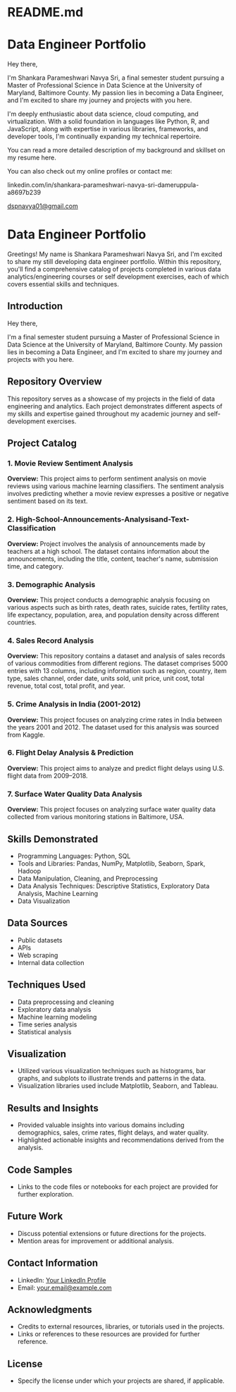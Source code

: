 # README.md
# Data Engineer Portfolio
Hey there,

I'm Shankara Parameshwari Navya Sri, a final semester student pursuing a Master of Professional Science in Data Science at the University of Maryland, Baltimore County. My passion lies in becoming a Data Engineer, and I'm excited to share my journey and projects with you here.


I'm deeply enthusiastic about data science, cloud computing, and virtualization. With a solid foundation in languages like Python, R, and JavaScript, along with expertise in various libraries, frameworks, and developer tools, I'm continually expanding my technical repertoire.

You can read a more detailed description of my background and skillset on my resume here.

You can also check out my online profiles or contact me:

linkedin.com/in/shankara-parameshwari-navya-sri-dameruppula-a8697b239

dspnavya01@gmail.com


# Data Engineer Portfolio

Greetings! My name is Shankara Parameshwari Navya Sri, and I'm excited to share my still developing data engineer portfolio. Within this repository, you'll find a comprehensive catalog of projects completed in various data analytics/engineering courses or self development exercises, each of which covers essential skills and techniques.

## Introduction

Hey there,

I'm a final semester student pursuing a Master of Professional Science in Data Science at the University of Maryland, Baltimore County. My passion lies in becoming a Data Engineer, and I'm excited to share my journey and projects with you here.

## Repository Overview

This repository serves as a showcase of my projects in the field of data engineering and analytics. Each project demonstrates different aspects of my skills and expertise gained throughout my academic journey and self-development exercises.

## Project Catalog

### 1. Movie Review Sentiment Analysis

**Overview:** This project aims to perform sentiment analysis on movie reviews using various machine learning classifiers. The sentiment analysis involves predicting whether a movie review expresses a positive or negative sentiment based on its text.

### 2. High-School-Announcements-Analysisand-Text-Classification

**Overview:** Project involves the analysis of announcements made by teachers at a high school. The dataset contains information about the announcements, including the title, content, teacher's name, submission time, and category.

### 3. Demographic Analysis

**Overview:** This project conducts a demographic analysis focusing on various aspects such as birth rates, death rates, suicide rates, fertility rates, life expectancy, population, area, and population density across different countries.

### 4. Sales Record Analysis

**Overview:** This repository contains a dataset and analysis of sales records of various commodities from different regions. The dataset comprises 5000 entries with 13 columns, including information such as region, country, item type, sales channel, order date, units sold, unit price, unit cost, total revenue, total cost, total profit, and year.

### 5. Crime Analysis in India (2001-2012)

**Overview:** This project focuses on analyzing crime rates in India between the years 2001 and 2012. The dataset used for this analysis was sourced from Kaggle.

### 6. Flight Delay Analysis & Prediction

**Overview:** This project aims to analyze and predict flight delays using U.S. flight data from 2009–2018.

### 7. Surface Water Quality Data Analysis

**Overview:** This project focuses on analyzing surface water quality data collected from various monitoring stations in Baltimore, USA.

## Skills Demonstrated

- Programming Languages: Python, SQL
- Tools and Libraries: Pandas, NumPy, Matplotlib, Seaborn, Spark, Hadoop
- Data Manipulation, Cleaning, and Preprocessing
- Data Analysis Techniques: Descriptive Statistics, Exploratory Data Analysis, Machine Learning
- Data Visualization

## Data Sources

- Public datasets
- APIs
- Web scraping
- Internal data collection

## Techniques Used

- Data preprocessing and cleaning
- Exploratory data analysis
- Machine learning modeling
- Time series analysis
- Statistical analysis

## Visualization

- Utilized various visualization techniques such as histograms, bar graphs, and subplots to illustrate trends and patterns in the data.
- Visualization libraries used include Matplotlib, Seaborn, and Tableau.

## Results and Insights

- Provided valuable insights into various domains including demographics, sales, crime rates, flight delays, and water quality.
- Highlighted actionable insights and recommendations derived from the analysis.

## Code Samples

- Links to the code files or notebooks for each project are provided for further exploration.

## Future Work

- Discuss potential extensions or future directions for the projects.
- Mention areas for improvement or additional analysis.

## Contact Information

- LinkedIn: [Your LinkedIn Profile](https://www.linkedin.com/in/yourprofile)
- Email: your.email@example.com

## Acknowledgments

- Credits to external resources, libraries, or tutorials used in the projects.
- Links or references to these resources are provided for further reference.

## License

- Specify the license under which your projects are shared, if applicable.


